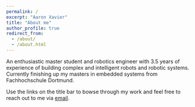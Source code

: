 ```yaml
---
permalink: /
excerpt: "Aaron Xavier"
title: "About me"
author_profile: true
redirect_from: 
  - /about/
  - /about.html
---
```

An enthusiastic master student and robotics engineer with 3.5 years of experience of building complex and intelligent robots and robotic systems. Currently finishing up my masters in embedded systems from Fachhochschule Dortmund.

Use the links on the title bar to bowse through my work and feel free to reach out to me via [email](mailo:aaronxcode@outlook.com). 